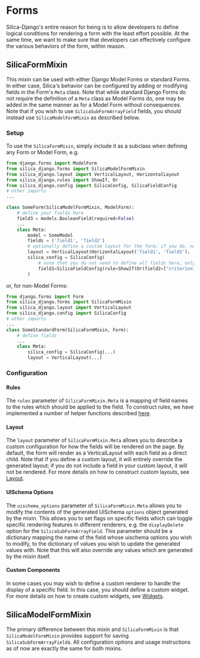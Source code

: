 # Forms

Silica-Django's entire reason for being is to allow developers to define logical conditions for rendering
a form with the least effort possible. At the same time, we want to make sure that developers can effectively configure
the various behaviors of the form, within reason.

## SilicaFormMixin

This mixin can be used with either Django Model Forms or standard Forms. In either case, Silica's behavior can be
configured by adding or modifying fields in the Form's `Meta` class. Note that while standard Django Forms do not
require the definition of a `Meta` class as Model Forms do, one may be added in the same manner as for a Model Form 
without consequences. Note that if you wish to use `SilicaSubFormArrayField` fields, you should instead use 
`SilicaModelFormMixin` as described below.

### Setup

To use the `SilicaFormMixin`, simply include it as a subclass when defining any Form or Model Form, e.g.
```python
from django.forms import ModelForm
from silica_django.forms import SilicaModelFormMixin
from silica_django.layout import VerticalLayout, HorizontalLayout
from silica_django.rules import ShowIf, Or
from silica_django.config import SilicaConfig, SilicaFieldConfig
# other imports
...

class SomeForm(SilicaModelFormMixin, ModelForm):
    # define your fields here
    field3 = models.BooleanField(required=False)
    ...
    class Meta:
        model = SomeModel
        fields = ('field1', 'field2')
        # optionally define a custom layout for the form; if you do, note that all fields on your form must be placed
        layout = VerticalLayout(HorizontalLayout('field1', 'field2'), 'field3')
        silica_config = SilicaConfig(
            # note that you do not need to define all fields here, only fields you want to customize
            field1=SilicaFieldConfig(rule=ShowIf(Or(field2=["criterion1","criterion2"], field3=True)))
        )
```
or, for non-Model Forms:
```python
from django.forms import Form
from silica_django.forms import SilicaFormMixin
from silica_django.layout import VerticalLayout
from silica_django.config import SilicaConfig
# other imports
...
class SomeStandardForm(SilicaFormMixin, Form):
    # define fields
    ...
    class Meta:
        silica_config = SilicaConfig(...)
        layout = VerticalLayout(...)
```

### Configuration

#### Rules
The `rules` parameter of `SilicaFormMixin.Meta` is a mapping of field names to the rules which should be applied to the 
field. To construct rules, we have implemented a number of helper functions described [here](/django/docs/rules.md).

#### Layout
The `layout` parameter of `SilicaFormMixin.Meta` allows you to describe a custom configuration for how the fields will
be rendered on the page. By default, the form will render as a VerticalLayout with each field as a direct
child. Note that if you define a custom layout, it will entirely override the generated layout; if you do not include
a field in your custom layout, it will not be rendered. For more details on how to construct custom layouts, see 
[Layout](/django/docs/layout.md).

#### UISchema Options
The `uischema_options` parameter of `SilicaFormMixin.Meta` allows you to modify the contents of the generated UISchema 
`options` object generated by the mixin. This allows you to set flags on specific fields which can toggle specific
rendering features in different renderers, e.g. the `displayDelete` option for the `SilicaSubFormArrayField`. This
parameter should be a dictionary mapping the name of the field whose uischema options you wish to modify, to the dictionary
of values you wish to update the generated values with. Note that this will also override any values which are generated
by the mixin itself.

#### Custom Components
In some cases you may wish to define a custom renderer to handle the display of a specific field. In this case,
you should define a custom widget. For more details on how to create custom widgets, see [Widgets](/django/docs/widgets.md).

## SilicaModelFormMixin
The primary difference between this mixin and `SilicaFormMixin` is that `SilicaModelFormMixin` provides support for saving
`SilicaSubFormArrayField`s. All configuration options and usage instructions as of now are exactly the same for both
mixins.